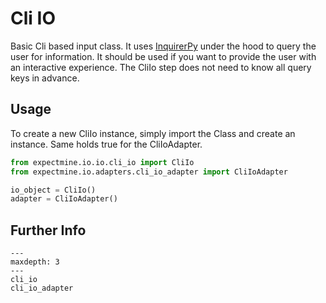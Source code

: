 # Cli IO

Basic Cli based input class. It uses [InquirerPy](https://inquirerpy.readthedocs.io/en/latest)
under the hood to query the user for information. It should be used if you want
to provide the user with an interactive experience. The CliIo step does not need
to know all query keys in advance.

## Usage
To create a new CliIo instance, simply import the Class and create an instance.
Same holds true for the CliIoAdapter.

```python
from expectmine.io.io.cli_io import CliIo
from expectmine.io.adapters.cli_io_adapter import CliIoAdapter

io_object = CliIo()
adapter = CliIoAdapter()
```

## Further Info
```{toctree}
---
maxdepth: 3
---
cli_io
cli_io_adapter
```
